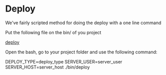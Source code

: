 Deploy
=======

We've fairly scripted method for doing the deploy with a one line command

Put the following file on the bin/ of you project

[deploy](https://github.com/codelittinc/incubator-resources/blob/master/dev_best_practices/deploy/deploy)

Open the bash, go to your project folder and use the following command:

DEPLOY_TYPE=deploy_type SERVER_USER=server_user SERVER_HOST=server_host ./bin/deploy